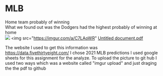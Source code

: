 
# MLB
Home team probably of winning<br>
What we found out was the Dodgers had the highest probably of winning at home   
<img src="https://imgur.com/a/C7LAoWR">
<img src="https://imgur.com/a/C7LAoWR"
[Untitled document.pdf](https://github.com/luispaez24/MLB/files/6449526/Untitled.document.pdf)


The website I used to get this information was https://data.fivethirtyeight.com/ I chose 2021 MLB predictions 
I used google sheets for this assignment for the analyze.
To upload the picture to git hub I used two ways which was a website called "imgur upload" and just draging the the pdf to github
